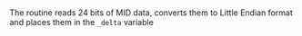 #

The routine reads 24 bits of MID data, converts them to Little Endian format and
places them in the `_delta` variable

